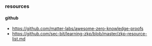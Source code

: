### resources

#### github
- https://github.com/matter-labs/awesome-zero-knowledge-proofs
- https://github.com/sec-bit/learning-zkp/blob/master/zkp-resource-list.md

